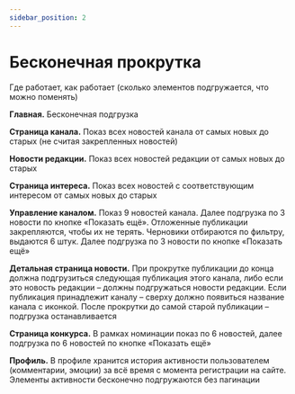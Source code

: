 ```yaml
---
sidebar_position: 2
---
```


# Бесконечная прокрутка

Где работает, как работает (сколько элементов подгружается, что можно поменять)

**Главная.** Бесконечная подгрузка

**Страница канала.** Показ всех новостей канала от самых новых до старых (не считая закрепленных новостей)

**Новости редакции.** Показ всех новостей редакции от самых новых до старых

**Страница интереса.** Показ всех новостей с соответствующим интересом от самых новых до старых

**Управление каналом.** Показ 9 новостей канала. Далее подгрузка по 3 новости по кнопке «Показать ещё». Отложенные публикации закрепляются, чтобы их не терять. Черновики отбираются по фильтру, выдаются 6 штук. Далее подгрузка по 3 новости по кнопке «Показать ещё»

**Детальная страница новости.** При прокрутке публикации до конца должна подгрузиться следующая публикация этого канала, либо если это новость редакции – должны подгружаться новости редакции. Если публикация принадлежит каналу – сверху должно появиться название канала с иконкой. После прокрутки до самой старой публикации – подгрузка останавливается

**Страница конкурса.** В рамках номинации показ по 6 новостей, далее подгрузка по 6 новостей по кнопке «Показать ещё»

**Профиль.** В профиле хранится история активности пользователем (комментарии, эмоции) за всё время с момента регистрации на сайте. Элементы активности бесконечно подгружаются без пагинации
